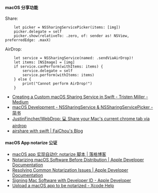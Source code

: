 ####  macOS 分享功能

Share:
```
    let picker = NSSharingServicePicker(items: [img])
    picker.delegate = self
    picker.show(relativeTo: .zero, of: sender as! NSView, preferredEdge: .maxX)
```

AirDrop:
```
    let service = NSSharingService(named: .sendViaAirDrop)!
    let items: [NSImage] = [img]
    if service.canPerform(withItems: items) {
        service.delegate = self
        service.perform(withItems: items)
    } else {
        print("Cannot perform AirDrop!")
    }
```

- [Creating a Custom macOS Sharing Service in Swift - Tristen Miller - Medium](https://medium.com/@hawkfalcon/creating-a-custom-macos-sharing-service-in-swift-e7e0e46cbdd3)
- [macOS Development - NSSharingService & NSSharingServicePicker - 简书](https://www.jianshu.com/p/c9fd1811b96f)
- [JustinFincher/WebDrop: 💻 Share your Mac's current chrome tab via airdrop](https://github.com/JustinFincher/WebDrop)
- [airshare with swift | FaiChou's Blog](https://faichou.space/air-share-with-swift/)


#### macOS App notarize 公证

- [macOS app 实现自动化 notarize 脚本 | 落格博客](https://www.logcg.com/archives/3222.html)
- [Notarizing macOS Software Before Distribution | Apple Developer Documentation](https://developer.apple.com/documentation/xcode/notarizing_macos_software_before_distribution)
- [Resolving Common Notarization Issues | Apple Developer Documentation](https://developer.apple.com/documentation/xcode/notarizing_macos_software_before_distribution/resolving_common_notarization_issues)
- [Signing Mac Software with Developer ID - Apple Developer](https://developer.apple.com/developer-id/)
- [Upload a macOS app to be notarized - Xcode Help](https://help.apple.com/xcode/mac/current/#/dev88332a81e)
